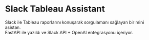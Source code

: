 # Slack Tableau Assistant  
Slack ile Tableau raporlarını konuşarak sorgulamanı sağlayan bir mini asistan.  
FastAPI ile yazıldı ve Slack API + OpenAI entegrasyonu içeriyor.

